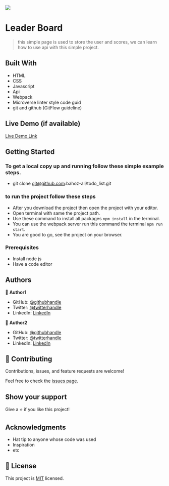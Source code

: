 ![](https://img.shields.io/badge/Microverse-blueviolet)

# Leader Board

> this simple page is used to store the user and scores, we can learn how to use api with this simple project.

## Built With

- HTML
- CSS
- Javascript
- Api
- Webpack
- Microverse linter style code guid
- git and github (GitFlow guideline)

## Live Demo (if available)

[Live Demo Link](https://bahoz-ali.github.io/Leaderboard/)

## Getting Started

### To get a local copy up and running follow these simple example steps.

- git clone git@github.com:bahoz-ali/todo_list.git

### to run the project follow these steps

- After you download the project then open the project with your editor.
- Open terminal with same the project path.
- Use these command to install all packages `npm install` in the terminal.
- You can use the webpack server run this command the terminal `npm run start`.
- You are good to go, see the project on your browser.

### Prerequisites

- Install node js
- Have a code editor

## Authors

👤 **Author1**

- GitHub: [@githubhandle](https://github.com/githubhandle)
- Twitter: [@twitterhandle](https://twitter.com/twitterhandle)
- LinkedIn: [LinkedIn](https://linkedin.com/in/linkedinhandle)

👤 **Author2**

- GitHub: [@githubhandle](https://github.com/githubhandle)
- Twitter: [@twitterhandle](https://twitter.com/twitterhandle)
- LinkedIn: [LinkedIn](https://linkedin.com/in/linkedinhandle)

## 🤝 Contributing

Contributions, issues, and feature requests are welcome!

Feel free to check the [issues page](../../issues/).

## Show your support

Give a ⭐️ if you like this project!

## Acknowledgments

- Hat tip to anyone whose code was used
- Inspiration
- etc

## 📝 License

This project is [MIT](./MIT.md) licensed.
